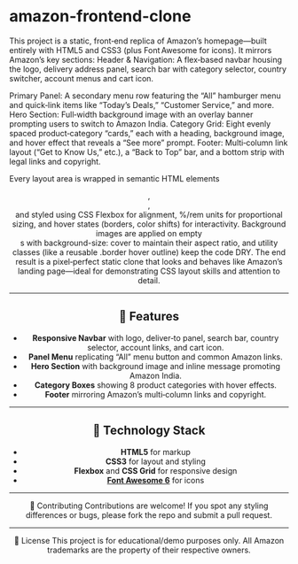 # amazon-frontend-clone

This project is a static, front‑end replica of Amazon’s homepage—built entirely with HTML5 and CSS3 (plus Font Awesome for icons). It mirrors Amazon’s key sections:
Header & Navigation: A flex‑based navbar housing the logo, delivery address panel, search bar with category selector, country switcher, account menus and cart icon.

Primary Panel: A secondary menu row featuring the “All” hamburger menu and quick‑link items like “Today’s Deals,” “Customer Service,” and more.
Hero Section: Full‑width background image with an overlay banner prompting users to switch to Amazon India.
Category Grid: Eight evenly spaced product‑category “cards,” each with a heading, background image, and hover effect that reveals a “See more” prompt.
Footer: Multi‑column link layout (“Get to Know Us,” etc.), a “Back to Top” bar, and a bottom strip with legal links and copyright.

Every layout area is wrapped in semantic HTML elements <header>, <section>, <footer> and styled using CSS Flexbox for alignment, %/rem units for proportional sizing, and hover states (borders, color shifts) for interactivity. Background images are applied on empty <div>s with background-size: cover to maintain their aspect ratio, and utility classes (like a reusable .border hover outline) keep the code DRY. The end result is a pixel‑perfect static clone that looks and behaves like Amazon’s landing page—ideal for demonstrating CSS layout skills and attention to detail.

---

## 🚀 Features

- **Responsive Navbar** with logo, deliver‑to panel, search bar, country selector, account links, and cart icon.
- **Panel Menu** replicating “All” menu button and common Amazon links.
- **Hero Section** with background image and inline message promoting Amazon India.
- **Category Boxes** showing 8 product categories with hover effects.
- **Footer** mirroring Amazon’s multi‑column links and copyright.

---

## 🎨 Technology Stack

- **HTML5** for markup
- **CSS3** for layout and styling
- **Flexbox** and **CSS Grid** for responsive design
- **[Font Awesome 6](https://fontawesome.com/)** for icons

---

🤝 Contributing
Contributions are welcome! If you spot any styling differences or bugs, please fork the repo and submit a pull request.

---

📄 License
This project is for educational/demo purposes only. All Amazon trademarks are the property of their respective owners.


